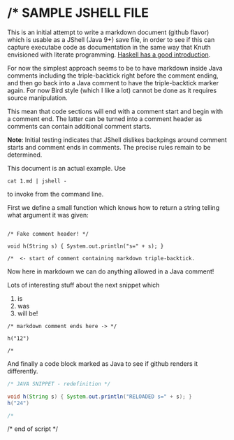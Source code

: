 /* SAMPLE JSHELL FILE
==

This is an initial attempt to write a markdown document (github flavor)
which is usable as a JShell (Java 9+) save file, in order to see if
this can capture executabe code as documentation in the same way that 
Knuth envisioned with literate programming.  [Haskell has a good introduction](https://wiki.haskell.org/Literate_programming).

For now the simplest approach seems to be to have markdown inside Java comments
including the triple-backtick right before the comment ending, and then go
back into a Java comment to have the triple-backtick marker again.  For now Bird style
(which I like a lot) cannot be done as it requires source manipulation.

This mean that code sections will end with a comment start and begin with a 
comment end. The latter can be 
turned into a comment header as comments can contain additional comment starts.

**Note**: Initial testing indicates that JShell dislikes backpings around comment starts and
comment ends in comments.  The precise rules remain to be determined.

This document is an actual example.  Use

    cat 1.md | jshell -

to invoke from the command line.

First we define a small function which knows how to return a string telling what argument
it was given:

```jshelllanguage

/* Fake comment header! */

void h(String s) { System.out.println("s=" + s); }

/*  <- start of comment containing markdown triple-backtick.

```

Now here in markdown we can do anything allowed in a Java comment!

Lots of interesting stuff about the next snippet which 
1. is 
1. was
1. will be!


```jshelllanguage
/* markdown comment ends here -> */

h("12")

/* 
```
And finally a code block marked as Java to see if github renders it differently.

```java
/* JAVA SNIPPET - redefinition */

void h(String s) { System.out.println("RELOADED s=" + s); }
h("24")

/* 
```
/* end of script */

